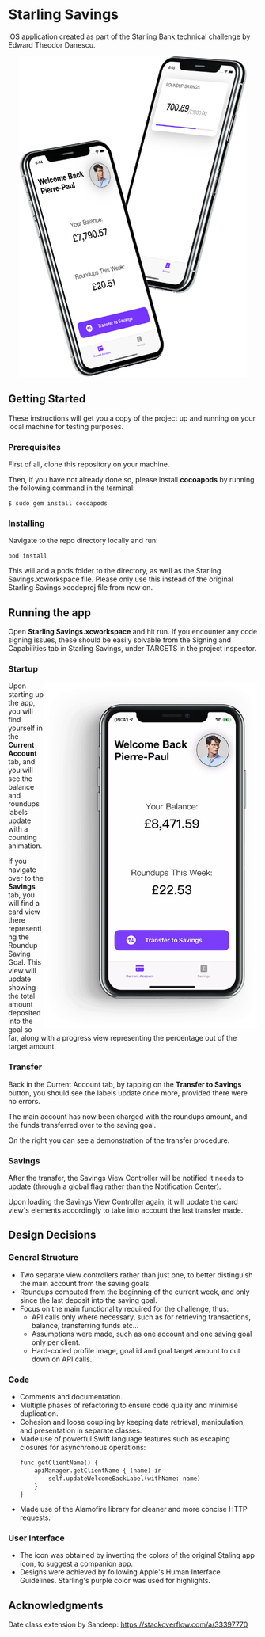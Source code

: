 # Starling Savings

iOS application created as part of the Starling Bank technical challenge by Edward Theodor Danescu.

<p align="center">
  <img width="460" height="648" src="img/iPhones.png">
</p>

## Getting Started

These instructions will get you a copy of the project up and running on your local machine for testing purposes.

### Prerequisites

First of all, clone this repository on your machine.

Then, if you have not already done so, please install **cocoapods** by running the following command in the terminal:

```
$ sudo gem install cocoapods
```

### Installing

Navigate to the repo directory locally and run:

```
pod install
```

This will add a pods folder to the directory, as well as the Starling Savings.xcworkspace file. Please only use this instead of the original Starling Savings.xcodeproj file from now on.

## Running the app

Open **Starling Savings.xcworkspace** and hit run. If you encounter any code signing issues, these should be easily solvable from the Signing and Capabilities tab in Starling Savings, under TARGETS in the project inspector.

### Startup

<img align="right" width="433" height="700" src="img/Animation.gif">

Upon starting up the app, you will find yourself in the **Current Account** tab, and you will see the balance and roundups labels update with a counting animation.

If you navigate over to the **Savings** tab, you will find a card view there representing the Roundup Saving Goal. This view will update showing the total amount deposited into the goal so far, along with a progress view representing the percentage out of the target amount.

### Transfer

Back in the Current Account tab, by tapping on the **Transfer to Savings** button, you should see the labels update once more, provided there were no errors.

The main account has now been charged with the roundups amount, and the funds transferred over to the saving goal.

On the right you can see a demonstration of the transfer procedure.

### Savings

After the transfer, the Savings View Controller will be notified it needs to update (through a global flag rather than the Notification Center).

Upon loading the Savings View Controller again, it will update the card view's elements accordingly to take into account the last transfer made.


## Design Decisions

### General Structure

* Two separate view controllers rather than just one, to better distinguish the main account from the saving goals.
* Roundups computed from the beginning of the current week, and only since the last deposit into the saving goal.
* Focus on the main functionality required for the challenge, thus:
    * API calls only where necessary, such as for retrieving transactions, balance, transferring funds etc...
    * Assumptions were made, such as one account and one saving goal only per client.
    * Hard-coded profile image, goal id and goal target amount to cut down on API calls.

### Code

* Comments and documentation.
* Multiple phases of refactoring to ensure code quality and minimise duplication.
* Cohesion and loose coupling by keeping data retrieval, manipulation, and presentation in separate classes.
* Made use of powerful Swift language features such as escaping closures for asynchronous operations:
    ```
    func getClientName() {
        apiManager.getClientName { (name) in
            self.updateWelcomeBackLabel(withName: name)            
        }
    }
    ```
* Made use of the Alamofire library for cleaner and more concise HTTP requests.

### User Interface

* The icon was obtained by inverting the colors of the original Staling app icon, to suggest a companion app.
* Designs were achieved by following Apple's Human Interface Guidelines. Starling's purple color was used for highlights.


## Acknowledgments

Date class extension by Sandeep: https://stackoverflow.com/a/33397770

